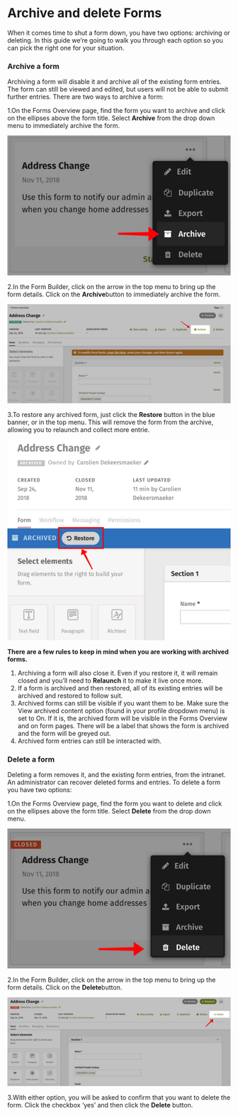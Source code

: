 # Archive and delete Forms



When it comes time to shut a form down, you have two options: archiving or deleting. In this guide we’re going to walk you through each option so you can pick the right one for your situation.

### Archive a form

Archiving a form will disable it and archive all of the existing form entries. The form can still be viewed and edited, but users will not be able to submit further entries. There are two ways to archive a form:

1.On the Forms Overview page, find the form you want to archive and click on the ellipses above the form title. Select **Archive** from the drop down menu to immediately archive the form.

![](../../../.gitbook/assets/1%20%2848%29.png)

2.In the Form Builder, click on the arrow in the top menu to bring up the form details. Click on the **Archive**button to immediately archive the form.

![](../../../.gitbook/assets/2%20%2825%29.png)

3.To restore any archived form, just click the **Restore** button in the blue banner, or in the top menu. This will remove the form from the archive, allowing you to relaunch and collect more entrie.

  


![](../../../.gitbook/assets/3%20%283%29.png)



**There are a few rules to keep in mind when you are working with archived forms.**

1. Archiving a form will also close it. Even if you restore it, it will remain closed and you’ll need to **Relaunch** it to make it live once more.
2. If a form is archived and then restored, all of its existing entries will be archived and restored to follow suit.
3. Archived forms can still be visible if you want them to be. Make sure the View archived content option \(found in your profile dropdown menu\) is set to On. If it is, the archived form will be visible in the Forms Overview and on form pages. There will be a label that shows the form is archived and the form will be greyed out.
4. Archived form entries can still be interacted with.

### Delete a form

Deleting a form removes it, and the existing form entries, from the intranet. An administrator can recover deleted forms and entries. To delete a form you have two options:

1.On the Forms Overview page, find the form you want to delete and click on the ellipses above the form title. Select **Delete** from the drop down menu.  


![](../../../.gitbook/assets/4%20%2811%29.png)

2.In the Form Builder, click on the arrow in the top menu to bring up the form details. Click on the **Delete**button.

![](../../../.gitbook/assets/5%20%2822%29.png)



3.With either option, you will be asked to confirm that you want to delete the form. Click the checkbox ‘yes’ and then click the **Delete** button.

